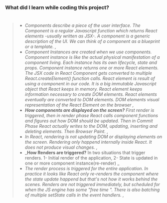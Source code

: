 ### What did I learn while coding this project?

> #
>
> - _Components describe a piece of the user interface. The Component is a regular Javascript function which returns React elements -usually written as JSX-. A component is a generic description of the UI. We can think of a component as a blueprint or a template. ,_
> - _Component Instances are created when we use components. Component instance is like the actual physical manifestation of a component living. Each instance has its own lifecycle, state and props. Component instance returns one or more React elements. The JSX code in React Component gets converted to multiple React.createElement() function calls. React element is result of using a component in our code. It is a big immutable Javascript object that React keeps in memory. React element keeps information necessary to create DOM elements. React elements eventually are converted to DOM elements. DOM elements visual representation of the React Element on the browser ,_
> - _**How components are displayed on the screen?** First render is triggered, then in render phase React calls component functions and figures out how DOM should be updated. Then in Commit Phase React actually writes to the DOM, updating, inserting and deleting elements. Then Browser Paint. ,_
> - _In React, rendering is not updating DOM or displaying elements on the screen. Rendering only happend internally inside React. It does not produce visual changes. ,_
> - _**How Renders are triggered?** In two situations that trigger renders. 1- Initial render of the application, 2- State is updated in one or more component instance(re-render) _
> - _The render process is triggered for the entire application. In practice it looks like React only re-renders the component where the state update happend but that's not how it works behind the scenes. Renders are not triggered immediately, but scheduled for when the JS engine has some "free time ". There is also batching of multiple setState calls in the event handlers. ,_
>
> #

